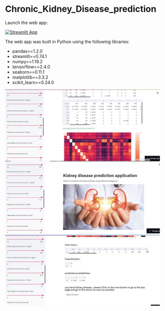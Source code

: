 # Chronic_Kidney_Disease_prediction


Launch the web app:

[![Streamlit App](https://static.streamlit.io/badges/streamlit_badge_black_white.svg)](https://share.streamlit.io/kareem-negm/chronic_kidney_disease_prediction/main/kidne-app.py)



The web app was built in Python using the following libraries:
* pandas==1.2.0
* streamlit==0.74.1
* numpy==1.19.2
* tensorflow==2.4.0
* seaborn==0.11.1
* matplotlib==3.3.2
* scikit_learn==0.24.0


![alt text](https://github.com/Kareem-negm/Chronic_Kidney_Disease_prediction/blob/main/images/SharedScreenshotsdv.jpg)
![alt text](https://github.com/Kareem-negm/Chronic_Kidney_Disease_prediction/blob/main/images/SharedScreenshot.jpg)
![alt text](https://github.com/Kareem-negm/Chronic_Kidney_Disease_prediction/blob/main/images/xcv.jpg)
